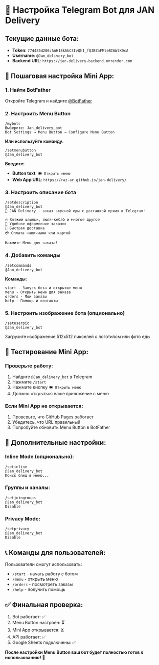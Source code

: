 # 🤖 Настройка Telegram Bot для JAN Delivery

## Текущие данные бота:
- **Token**: `7744854206:AAHI8khkC3IvQhI_fQJBZaFMteBI6WlK9cA`
- **Username**: `@Jan_delivery_bot`
- **Backend URL**: `https://jan-delivery-backend.onrender.com`

## 🚀 Пошаговая настройка Mini App:

### 1. Найти BotFather
Откройте Telegram и найдите [@BotFather](https://t.me/BotFather)

### 2. Настроить Menu Button
```
/mybots
Выберите: Jan_delivery_bot
Bot Settings → Menu Button → Configure Menu Button
```

**Или используйте команду:**
```
/setmenubutton
@Jan_delivery_bot
```

**Введите:**
- **Button text**: `🍽️ Открыть меню`
- **Web App URL**: `https://raz-ar.github.io/jan-delivery/`

### 3. Настроить описание бота
```
/setdescription
@Jan_delivery_bot
🍕 JAN Delivery - заказ вкусной еды с доставкой прямо в Telegram! 

🔥 Свежий шашлык, люля-кебаб и многое другое
📱 Удобное оформление заказов
🚚 Быстрая доставка
💳 Оплата наличными или картой

Нажмите Menu для заказа!
```

### 4. Добавить команды
```
/setcommands
@Jan_delivery_bot
```

**Команды:**
```
start - Запуск бота и открытие меню
menu - Открыть меню для заказа
orders - Мои заказы
help - Помощь и контакты
```

### 5. Настроить изображение бота (опционально)
```
/setuserpic
@Jan_delivery_bot
```
Загрузите изображение 512x512 пикселей с логотипом или фото еды.

## 📱 Тестирование Mini App:

### Проверьте работу:
1. Найдите `@Jan_delivery_bot` в Telegram
2. Нажмите `/start`
3. Нажмите кнопку `🍽️ Открыть меню`
4. Должно открыться ваше приложение с меню

### Если Mini App не открывается:
1. Проверьте, что GitHub Pages работает
2. Убедитесь, что URL правильный
3. Попробуйте обновить Menu Button в BotFather

## 🔧 Дополнительные настройки:

### Inline Mode (опционально):
```
/setinline
@Jan_delivery_bot
Поиск блюд в меню...
```

### Группы и каналы:
```
/setjoingroups
@Jan_delivery_bot
Disable
```

### Privacy Mode:
```
/setprivacy
@Jan_delivery_bot
Disable
```

## 📞 Команды для пользователей:

Пользователи смогут использовать:
- `/start` - начать работу с ботом
- `/menu` - открыть меню
- `/orders` - посмотреть заказы
- `/help` - получить помощь

## ✅ Финальная проверка:

1. Bot работает: ✅
2. Menu Button настроен: ⏳
3. Mini App открывается: ⏳
4. API работает: ✅
5. Google Sheets подключены: ✅

**После настройки Menu Button ваш бот будет полностью готов к использованию!** 🎉
